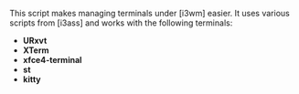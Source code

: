 This script makes managing terminals under [i3wm] easier.
It uses various scripts from [i3ass] and works with the
following terminals:  

- **URxvt**
- **XTerm**
- **xfce4-terminal**
- **st**
- **kitty**
